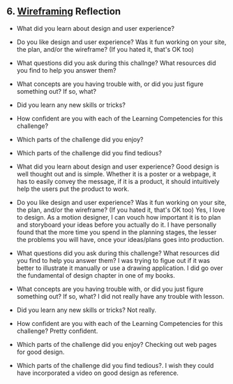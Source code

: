 ## 6. [Wireframing](6_wireframing/readme.md) Reflection

* What did you learn about design and user experience? 
* Do you like design and user experience? Was it fun working on your site, the plan, and/or the wireframe? (If you hated it, that's OK too)

* What questions did you ask during this challnge? What resources did you find to help you answer them?  
* What concepts are you having trouble with, or did you just figure something out? If so, what?  
* Did you learn any new skills or tricks?
* How confident are you with each of the Learning Competencies for this challenge? 
* Which parts of the challenge did you enjoy?
* Which parts of the challenge did you find tedious?

<!-- Add your reflection here. Remove the comment markers -->

* What did you learn about design and user experience? 
  Good design is well thought out and is simple. Whether it is a poster or a webpage, it has to easily convey the message, if it is a product, it should intuitively help the users put the product to work.

* Do you like design and user experience? Was it fun working on your site, the plan, and/or the wireframe? (If you hated it, that's OK too)
  Yes, I love to design.  As a motion designer, I can vouch how important it is to plan and storyboard your ideas before you actually do it.  I have personally found that the more time you spend in the planning stages, the lesser the problems you will have, once your ideas/plans goes into production.

* What questions did you ask during this challenge? What resources did you find to help you answer them? 
  I was trying to figue out if it was better to illustrate it manually or use a drawing application.  I did go over the fundamental of design chapter in one of my books.

* What concepts are you having trouble with, or did you just figure something out? If so, what? 
  I did not really have any trouble with lesson. 

* Did you learn any new skills or tricks?
  Not really.

* How confident are you with each of the Learning Competencies for this challenge? 
  Pretty confident.

* Which parts of the challenge did you enjoy?
  Checking out web pages for good design.

* Which parts of the challenge did you find tedious?.
  I wish they could have incorporated a video on good design as reference.